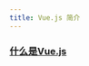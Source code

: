 ```yaml
---
title: Vue.js 简介
---
```

### [什么是Vue.js](https://cn.vuejs.org/v2/guide/index.html#Vue-js-%E6%98%AF%E4%BB%80%E4%B9%88)